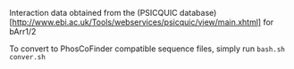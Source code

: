 Interaction data obtained from the (PSICQUIC database)[http://www.ebi.ac.uk/Tools/webservices/psicquic/view/main.xhtml] for bArr1/2

To convert to PhosCoFinder compatible sequence files, simply run `bash.sh conver.sh`
